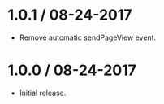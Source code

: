 1.0.1 / 08-24-2017
==================

  * Remove automatic sendPageView event.

1.0.0 / 08-24-2017
==================

  * Initial release.
